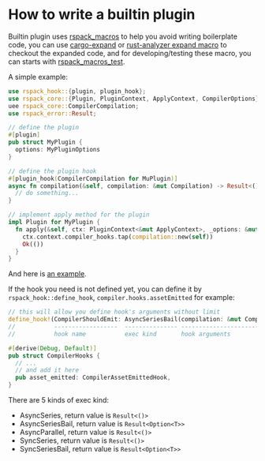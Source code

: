 # How to write a builtin plugin

Builtin plugin uses [rspack_macros](https://github.com/web-infra-dev/rspack/tree/7cc39cc4bb6f73791a5bcb175137ffd84b105da5/crates/rspack_macros) to help you avoid writing boilerplate code, you can use [cargo-expand](https://github.com/dtolnay/cargo-expand) or [rust-analyzer expand macro](https://rust-analyzer.github.io/manual.html#expand-macro-recursively) to checkout the expanded code, and for developing/testing these macro, you can starts with [rspack_macros_test](https://github.com/web-infra-dev/rspack/tree/7cc39cc4bb6f73791a5bcb175137ffd84b105da5/crates/rspack_macros_test).

A simple example:

```rust
use rspack_hook::{plugin, plugin_hook};
use rspack_core::{Plugin, PluginContext, ApplyContext, CompilerOptions};
uee rspack_core::CompilerCompilation;
use rspack_error::Result;

// define the plugin
#[plugin]
pub struct MyPlugin {
  options: MyPluginOptions
}

// define the plugin hook
#[plugin_hook(CompilerCompilation for MuPlugin)]
async fn compilation(&self, compilation: &mut Compilation) -> Result<()> {
  // do something...
}

// implement apply method for the plugin
impl Plugin for MyPlugin {
  fn apply(&self, ctx: PluginContext<&mut ApplyContext>, _options: &mut CompilerOptions) -> Result<()> {
    ctx.context.compiler_hooks.tap(compilation::new(self))
    Ok(())
  }
}
```

And here is [an example](https://github.com/web-infra-dev/rspack/blob/7cc39cc4bb6f73791a5bcb175137ffd84b105da5/crates/rspack_plugin_ignore/src/lib.rs).

If the hook you need is not defined yet, you can define it by `rspack_hook::define_hook`, `compiler.hooks.assetEmitted` for example:

```rust
// this will allow you define hook's arguments without limit
define_hook!(CompilerShouldEmit: AsyncSeriesBail(compilation: &mut Compilation) -> bool);
//           ------------------  --------------- -----------------------------  -------
//           hook name           exec kind       hook arguments                 return value (Result<Option<bool>>)

#[derive(Debug, Default)]
pub struct CompilerHooks {
  // ...
  // and add it here
  pub asset_emitted: CompilerAssetEmittedHook,
}
```

There are 5 kinds of exec kind:

- AsyncSeries, return value is `Result<()>`
- AsyncSeriesBail, return value is `Result<Option<T>>`
- AsyncParallel, return value is `Result<()>`
- SyncSeries, return value is `Result<()>`
- SyncSeriesBail, return value is `Result<Option<T>>`
